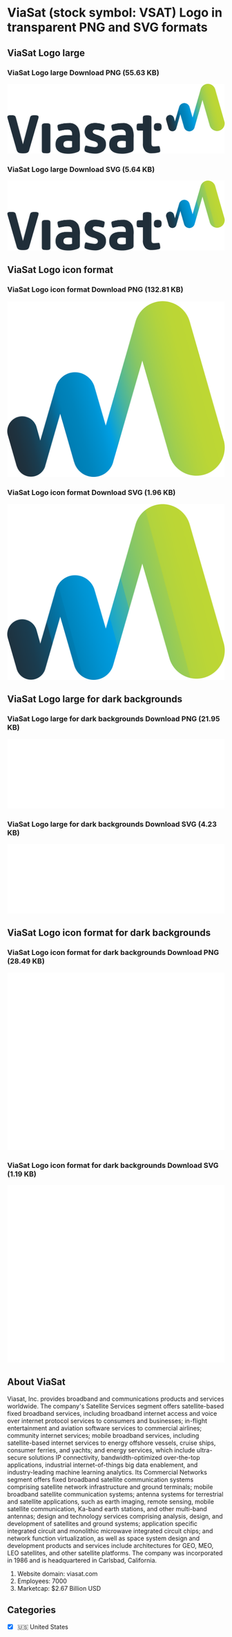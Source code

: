 # ViaSat (stock symbol: VSAT) Logo in transparent PNG and SVG formats

## ViaSat Logo large

### ViaSat Logo large Download PNG (55.63 KB)

![ViaSat Logo large Download PNG (55.63 KB)](/img/orig/VSAT_BIG-4bcaf454.png)

### ViaSat Logo large Download SVG (5.64 KB)

![ViaSat Logo large Download SVG (5.64 KB)](/img/orig/VSAT_BIG-5413a836.svg)

## ViaSat Logo icon format

### ViaSat Logo icon format Download PNG (132.81 KB)

![ViaSat Logo icon format Download PNG (132.81 KB)](/img/orig/VSAT-d0b70ac8.png)

### ViaSat Logo icon format Download SVG (1.96 KB)

![ViaSat Logo icon format Download SVG (1.96 KB)](/img/orig/VSAT-ec406bb4.svg)

## ViaSat Logo large for dark backgrounds

### ViaSat Logo large for dark backgrounds Download PNG (21.95 KB)

![ViaSat Logo large for dark backgrounds Download PNG (21.95 KB)](/img/orig/VSAT_BIG.D-036c618c.png)

### ViaSat Logo large for dark backgrounds Download SVG (4.23 KB)

![ViaSat Logo large for dark backgrounds Download SVG (4.23 KB)](/img/orig/VSAT_BIG.D-ac57e59f.svg)

## ViaSat Logo icon format for dark backgrounds

### ViaSat Logo icon format for dark backgrounds Download PNG (28.49 KB)

![ViaSat Logo icon format for dark backgrounds Download PNG (28.49 KB)](/img/orig/VSAT.D-10685b8c.png)

### ViaSat Logo icon format for dark backgrounds Download SVG (1.19 KB)

![ViaSat Logo icon format for dark backgrounds Download SVG (1.19 KB)](/img/orig/VSAT.D-7db6afaf.svg)

## About ViaSat

Viasat, Inc. provides broadband and communications products and services worldwide. The company's Satellite Services segment offers satellite-based fixed broadband services, including broadband internet access and voice over internet protocol services to consumers and businesses; in-flight entertainment and aviation software services to commercial airlines; community internet services; mobile broadband services, including satellite-based internet services to energy offshore vessels, cruise ships, consumer ferries, and yachts; and energy services, which include ultra-secure solutions IP connectivity, bandwidth-optimized over-the-top applications, industrial internet-of-things big data enablement, and industry-leading machine learning analytics. Its Commercial Networks segment offers fixed broadband satellite communication systems comprising satellite network infrastructure and ground terminals; mobile broadband satellite communication systems; antenna systems for terrestrial and satellite applications, such as earth imaging, remote sensing, mobile satellite communication, Ka-band earth stations, and other multi-band antennas; design and technology services comprising analysis, design, and development of satellites and ground systems; application specific integrated circuit and monolithic microwave integrated circuit chips; and network function virtualization, as well as space system design and development products and services include architectures for GEO, MEO, LEO satellites, and other satellite platforms.  The company was incorporated in 1986 and is headquartered in Carlsbad, California.

1. Website domain: viasat.com
2. Employees: 7000
3. Marketcap: $2.67 Billion USD


## Categories
- [x] 🇺🇸 United States

